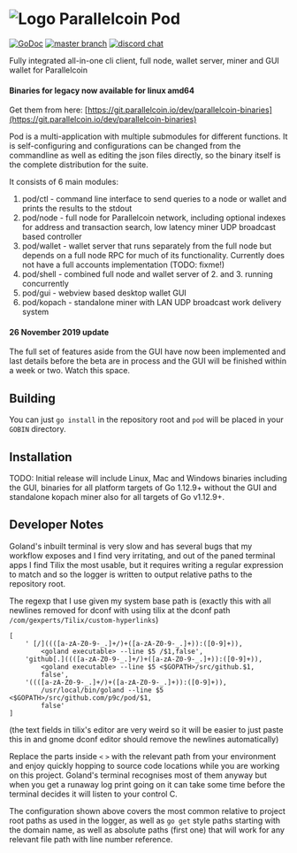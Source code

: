 # ![Logo](https://git.parallelcoin.io/dev/legacy/raw/commit/f709194e16960103834b0d0e25aec06c3d84f85b/logo/logo48x48.png) Parallelcoin Pod 

[![GoDoc](https://img.shields.io/badge/godoc-documentation-blue.svg)](https://godoc.org/github.com/p9c/pod) 
[![master branch](https://img.shields.io/badge/branch-master-gray.svg)](https://github.com/p9c/pod) 
[![discord chat](https://img.shields.io/badge/discord-chat-purple.svg)](https://discord.gg/YgBWNgK)

Fully integrated all-in-one cli client, full node, wallet server, miner and GUI wallet for Parallelcoin

#### Binaries for legacy now available for linux amd64

Get them from here: [https://git.parallelcoin.io/dev/parallelcoin-binaries](https://git.parallelcoin.io/dev/parallelcoin-binaries)

Pod is a multi-application with multiple submodules for different functions. 
It is self-configuring and configurations can be changed from the commandline
 as well as editing the json files directly, so the binary itself is the
  complete distribution for the suite.

It consists of 6 main modules:

1. pod/ctl - command line interface to send queries to a node or wallet and 
    prints the results to the stdout
2. pod/node - full node for Parallelcoin network, including optional indexes for 
    address and transaction search, low latency miner UDP broadcast based controller
3. pod/wallet - wallet server that runs separately from the full node but 
    depends on a full node RPC for much of its functionality. Currently does not
    have a full accounts implementation (TODO: fixme!)
4. pod/shell - combined full node and wallet server of 2. and 3. running 
    concurrently
5. pod/gui - webview based desktop wallet GUI
6. pod/kopach - standalone miner with LAN UDP broadcast work delivery system

#### 26 November 2019 update

The full set of features aside from the GUI have now been implemented and last details before the beta are in process and the GUI will be finished within a week or two. Watch this space.

## Building

You can just `go install` in the repository root and `pod` will be placed in your `GOBIN` directory.

## Installation

TODO: Initial release will include Linux, Mac and Windows binaries including the GUI, 
binaries for all platform targets of Go 1.12.9+ without the GUI and standalone kopach
miner also for all targets of Go v1.12.9+.

## Developer Notes

Goland's inbuilt terminal is very slow and has several bugs that my workflow
exposes and I find very irritating, and out of the paned terminal apps I find
Tilix the most usable, but it requires writing a regular expression to
match and so the logger is written to output relative paths to the
repository root.

The regexp that I use given my system base path is (exactly this with all newlines removed for dconf with using tilix at the dconf path `/com/gexperts/Tilix/custom-hyperlinks`)

```
[
    ' [/]((([a-zA-Z0-9-_.]+/)+([a-zA-Z0-9-_.]+)):([0-9]+)),
        <goland executable> --line $5 /$1,false', 
    'github[.]((([a-zA-Z0-9-_.]+/)+([a-zA-Z0-9-_.]+)):([0-9]+)),
        <goland executable> --line $5 <$GOPATH>/src/github.$1,
        false', 
    '((([a-zA-Z0-9-_.]+/)+([a-zA-Z0-9-_.]+)):([0-9]+)),
        /usr/local/bin/goland --line $5 <$GOPATH>/src/github.com/p9c/pod/$1,
        false'
]
```

(the text fields in tilix's editor are very weird so it will be easier to
just paste this in and gnome dconf editor should remove the newlines
automatically)

Replace the parts inside `<` `>` with the relevant path from your environment
and enjoy quickly hopping to source code locations while you are working on
this project. Goland's terminal recognises most of them anyway but when you
get a runaway log print going on it can take some time before the terminal
decides it will listen to your control C.
  
The configuration shown above covers the most common relative to project root
paths as used in the logger, as well as `go get` style paths starting with
the domain name, as well as absolute paths (first one) that will work for
any relevant file path with line number reference.
